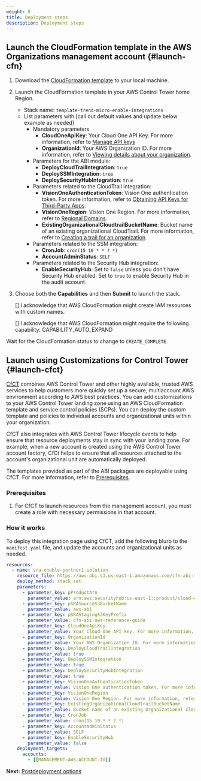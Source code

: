```yaml
---
weight: 8
title: Deployment steps
description: Deployment steps
---
```


## Launch the CloudFormation template in the AWS Organizations management account {#launch-cfn}

1. Download the [CloudFormation template](https://a.co/aMaMlJd) to your local machine.
2. Launch the CloudFormation template in your AWS Control Tower home Region.
    * Stack name: `template-trend-micro-enable-integrations`
    * List parameters with [call out default values and update below example as needed]
      * Mandatory parameters
        * **CloudOneApiKey**: Your Cloud One API Key. For more information, refer to [Manage API keys](https://cloudone.trendmicro.com/docs/identity-and-account-management/c1-api-key/)
        * **OrganizationId**: Your AWS Organization ID. For more information, refer to [Viewing details about your organization](https://docs.aws.amazon.com/organizations/latest/userguide/orgs_manage_org_details.html).
      * Parameters for the ABI module:
        * **DeployCloudTrailIntegration**: `true`
        * **DeploySSMIntegration**: `true`
        * **DeploySecurityHubIntegration**: `true`
      * Parameters related to the CloudTrail integration:
        * **VisionOneAuthenticationToken**: Vision One authentication token. For more information, refer to [Obtaining API Keys for Third-Party Apps](https://docs.trendmicro.com/en-us/enterprise/trend-vision-one-olh/administrative-setti/user-accounts/obtaining-api-keys-f_001.aspx).
        * **VisionOneRegion**: Vision One Region. For more information, refer to [Regional Domains](https://automation.trendmicro.com/xdr/Guides/Regional-Domains).
        * **ExistingOrganizationalCloudtrailBucketName**: Bucket name of an existing organizational CloudTrail. For more information, refer to [Creating a trail for an organization](https://docs.aws.amazon.com/awscloudtrail/latest/userguide/creating-trail-organization.html).
      * Parameters related to the SSM integration:
        * **CronJob**: `cron(15 10 * * ? *)`
        * **AccountAdminStatus**: `SELF`
      * Parameters related to the Security Hub integration:
        * **EnableSecurityHub**: Set to `false` unless you don't have Security Hub enabled. Set to `true` to enable Security Hub in the audit account.

3. Choose both the **Capabilities** and then **Submit** to launch the stack.

    [] I acknowledge that AWS CloudFormation might create IAM resources with custom names.

    [] I acknowledge that AWS CloudFormation might require the following capability: CAPABILITY_AUTO_EXPAND

Wait for the CloudFormation status to change to `CREATE_COMPLETE`.

## Launch using Customizations for Control Tower {#launch-cfct}

[CfCT](https://aws.amazon.com/solutions/implementations/customizations-for-aws-control-tower/) combines AWS Control Tower and other highly available, trusted AWS services to help customers more quickly set up a secure, multiaccount AWS environment according to AWS best practices. You can add customizations to your AWS Control Tower landing zone using an AWS CloudFormation template and service control policies (SCPs). You can deploy the custom template and policies to individual accounts and organizational units within your organization.

CfCT also integrates with AWS Control Tower lifecycle events to help ensure that resource deployments stay in sync with your landing zone. For example, when a new account is created using the AWS Control Tower account factory, CfCt helps to ensure that all resources attached to the account's organizational unit are automatically deployed.

The templates provided as part of the ABI packages are deployable using CfCT. For more information, refer to [Prerequisites](/prerequisites.html).

### Prerequisites

1. For CfCT to launch resources from the management account, you must create a role with necessary permissions in that account.

### How it works

To deploy this integration page using CfCT, add the following blurb to the `manifest.yaml` file, and update the accounts and organizational units as needed.

```yaml
resources:
  - name: sra-enable-partner1-solution
    resource_file: https://aws-abi.s3.us-east-1.amazonaws.com/cfn-abi-trend-cloudone/templates/main.template.yaml
    deploy_method: stack_set
    parameters:
      - parameter_key: pProductArn
        parameter_value: arn:aws:securityhub:us-east-1::product/cloud-custodian/cloud-custodian
      - parameter_key: pSRASourceS3BucketName
        parameter_value: aws-abi
      - parameter_key: pSRAStagingS3KeyPrefix
        parameter_value: cfn-abi-aws-reference-guide
      - parameter_key: CloudOneApiKey
        parameter_value: Your Cloud One API key. For more information, refer to [Manage API keys](https://cloudone.trendmicro.com/docs/identity-and-account-management/c1-api-key/).
      - parameter_key: OrganizationId
        parameter_value: Your AWS Organization ID. For more information, refer to [Viewing details about your organization](https://docs.aws.amazon.com/organizations/latest/userguide/orgs_manage_org_details.html).
      - parameter_key: DeployCloudTrailIntegration
        parameter_value: true
      - parameter_key: DeploySSMIntegration
        parameter_value: true
      - parameter_key: DeploySecurityHubIntegration
        parameter_value: true
      - parameter_key: VisionOneAuthenticationToken
        parameter_value: Vision One authentication token. For more information, refer to [Obtaining API Keys for Third-Party Apps](https://docs.trendmicro.com/en-us/enterprise/trend-vision-one-olh/administrative-setti/user-accounts/obtaining-api-keys-f_001.aspx).
      - parameter_key: VisionOneRegion
        parameter_value: Vision One Region. For more information, refer to [Regional Domains](https://automation.trendmicro.com/xdr/Guides/Regional-Domains).
      - parameter_key: ExistingOrganizationalCloudtrailBucketName
        parameter_value: Bucket name of an existing Organizational CloudTrail. For more information, refer to [Creating a trail for an organization](https://docs.aws.amazon.com/awscloudtrail/latest/userguide/creating-trail-organization.html).
      - parameter_key: CronJob
        parameter_value: cron(15 10 * * ? *)
      - parameter_key: AccountAdminStatus
        parameter_value: SELF
      - parameter_key: EnableSecurityHub
        parameter_value: false
    deployment_targets:
      accounts:
        - [[MANAGEMENT-AWS-ACCOUNT-ID]]
```

**Next:** [Postdeployment options](/post-deployment-steps/index.html)
